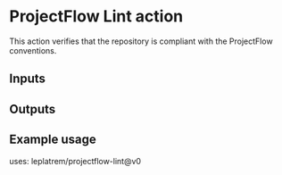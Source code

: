 # ProjectFlow Lint action

This action verifies that the repository is compliant with the ProjectFlow conventions.

## Inputs

## Outputs

## Example usage

uses: leplatrem/projectflow-lint@v0
